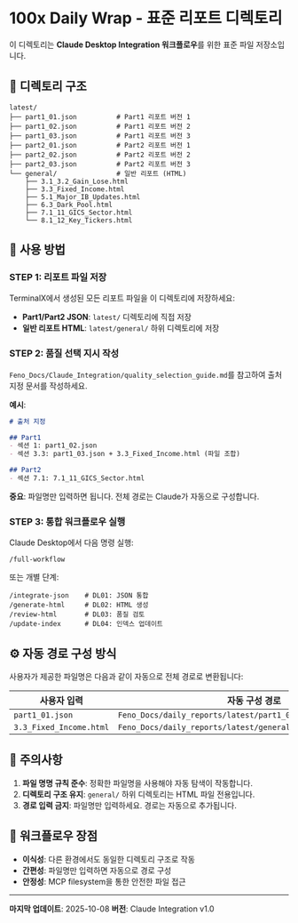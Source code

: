 # 100x Daily Wrap - 표준 리포트 디렉토리

이 디렉토리는 **Claude Desktop Integration 워크플로우**를 위한 표준 파일 저장소입니다.

## 📁 디렉토리 구조

```
latest/
├── part1_01.json          # Part1 리포트 버전 1
├── part1_02.json          # Part1 리포트 버전 2
├── part1_03.json          # Part1 리포트 버전 3
├── part2_01.json          # Part2 리포트 버전 1
├── part2_02.json          # Part2 리포트 버전 2
├── part2_03.json          # Part2 리포트 버전 3
└── general/               # 일반 리포트 (HTML)
    ├── 3.1_3.2_Gain_Lose.html
    ├── 3.3_Fixed_Income.html
    ├── 5.1_Major_IB_Updates.html
    ├── 6.3_Dark_Pool.html
    ├── 7.1_11_GICS_Sector.html
    └── 8.1_12_Key_Tickers.html
```

## 🔧 사용 방법

### STEP 1: 리포트 파일 저장
TerminalX에서 생성된 모든 리포트 파일을 이 디렉토리에 저장하세요:
- **Part1/Part2 JSON**: `latest/` 디렉토리에 직접 저장
- **일반 리포트 HTML**: `latest/general/` 하위 디렉토리에 저장

### STEP 2: 품질 선택 지시 작성
`Feno_Docs/Claude_Integration/quality_selection_guide.md`를 참고하여 출처 지정 문서를 작성하세요.

**예시**:
```markdown
# 출처 지정

## Part1
- 섹션 1: part1_02.json
- 섹션 3.3: part1_03.json + 3.3_Fixed_Income.html (파일 조합)

## Part2
- 섹션 7.1: 7.1_11_GICS_Sector.html
```

**중요**: 파일명만 입력하면 됩니다. 전체 경로는 Claude가 자동으로 구성합니다.

### STEP 3: 통합 워크플로우 실행
Claude Desktop에서 다음 명령 실행:
```
/full-workflow
```

또는 개별 단계:
```
/integrate-json    # DL01: JSON 통합
/generate-html     # DL02: HTML 생성
/review-html       # DL03: 품질 검토
/update-index      # DL04: 인덱스 업데이트
```

## ⚙️ 자동 경로 구성 방식

사용자가 제공한 파일명은 다음과 같이 자동으로 전체 경로로 변환됩니다:

| 사용자 입력 | 자동 구성 경로 |
|------------|---------------|
| `part1_01.json` | `Feno_Docs/daily_reports/latest/part1_01.json` |
| `3.3_Fixed_Income.html` | `Feno_Docs/daily_reports/latest/general/3.3_Fixed_Income.html` |

## 📝 주의사항

1. **파일 명명 규칙 준수**: 정확한 파일명을 사용해야 자동 탐색이 작동합니다.
2. **디렉토리 구조 유지**: `general/` 하위 디렉토리는 HTML 파일 전용입니다.
3. **경로 입력 금지**: 파일명만 입력하세요. 경로는 자동으로 추가됩니다.

## 🎯 워크플로우 장점

- **이식성**: 다른 환경에서도 동일한 디렉토리 구조로 작동
- **간편성**: 파일명만 입력하면 자동으로 경로 구성
- **안정성**: MCP filesystem을 통한 안전한 파일 접근

---

**마지막 업데이트**: 2025-10-08
**버전**: Claude Integration v1.0
